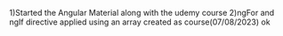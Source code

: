 1)Started the Angular Material along with the udemy course
2)ngFor and ngIf directive applied using an array created as course(07/08/2023)
ok
